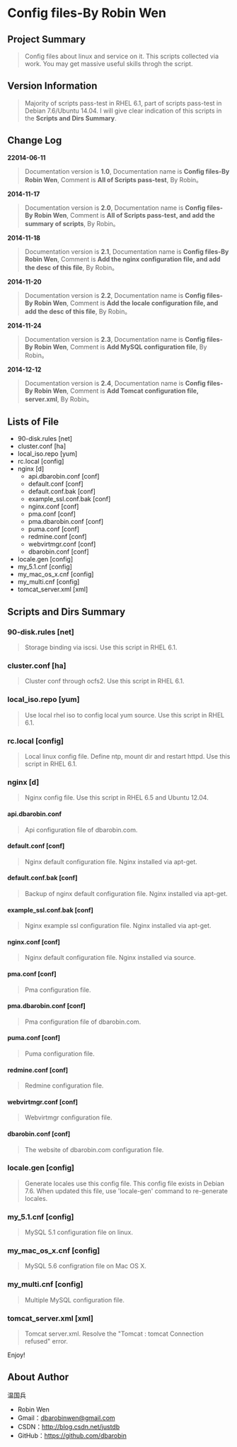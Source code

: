 # Config files-By Robin Wen #

## Project Summary ##

> Config files about linux and service on it. This scripts collected via work. You may get massive useful skills throgh the script.

## Version Information ##
> Majority of scripts pass-test in RHEL 6.1, part of scripts pass-test in Debian 7.6/Ubuntu 14.04. I will give clear indication of this scripts in the **Scripts and Dirs Summary**.

## Change Log ##

**22014-06-11**
> Documentation version is **1.0**, Documentation name is **Config files-By Robin Wen**, Comment is **All of Scripts pass-test**, By Robin。

**2014-11-17**
> Documentation version is **2.0**, Documentation name is **Config files-By Robin Wen**, Comment is **All of Scripts pass-test, and add the summary of scripts**, By Robin。

**2014-11-18**
> Documentation version is **2.1**, Documentation name is **Config files-By Robin Wen**, Comment is **Add the nginx configuration file, and add the desc of this file**, By Robin。

**2014-11-20**
> Documentation version is **2.2**, Documentation name is **Config files-By Robin Wen**, Comment is **Add the locale configuration file, and add the desc of this file**, By Robin。

**2014-11-24**
> Documentation version is **2.3**, Documentation name is **Config files-By Robin Wen**, Comment is **Add MySQL configuration file**, By Robin。

**2014-12-12**
> Documentation version is **2.4**, Documentation name is **Config files-By Robin Wen**, Comment is **Add Tomcat configuration file, server.xml**, By Robin。

## Lists of File ##

* 90-disk.rules [net]
* cluster.conf [ha]
* local_iso.repo [yum]
* rc.local [config]
* nginx [d]
	* api.dbarobin.conf [conf] 
	* default.conf [conf]
	* default.conf.bak [conf]
	* example_ssl.conf.bak [conf]
	* nginx.conf [conf]
	* pma.conf [conf]
	* pma.dbarobin.conf [conf]
	* puma.conf [conf]
	* redmine.conf [conf]
	* webvirtmgr.conf [conf]
	* dbarobin.conf [conf]
* locale.gen [config]
* my_5.1.cnf [config]
* my_mac_os_x.cnf [config]
* my_multi.cnf [config]
* tomcat_server.xml [xml]

## Scripts and Dirs Summary ##

### 90-disk.rules [net] ###
> Storage binding via iscsi. Use this script in RHEL 6.1.

### cluster.conf [ha] ###
> Cluster conf through ocfs2. Use this script in RHEL 6.1.

### local_iso.repo [yum] ###
> Use local rhel iso to config local yum source. Use this script in RHEL 6.1.

### rc.local  [config] ###
> Local linux config file. Define ntp, mount dir and restart httpd. Use this script in RHEL 6.1.

### nginx [d] ###
> Nginx config file. Use this script in RHEL 6.5 and Ubuntu 12.04.

#### api.dbarobin.conf ####
> Api configuration file of dbarobin.com.

#### default.conf [conf] ####
> Nginx default configuration file. Nginx installed via apt-get.

#### default.conf.bak [conf] ####
> Backup of nginx default configuration file. Nginx installed via apt-get.

#### example_ssl.conf.bak [conf] ####
> Nginx example ssl configuration file. Nginx installed via apt-get.

#### nginx.conf [conf] ####
> Nginx default configuration file. Nginx installed via source.

#### pma.conf [conf] ####
> Pma configuration file.

#### pma.dbarobin.conf [conf] ####
> Pma configuration file of dbarobin.com.

#### puma.conf [conf] ####
> Puma configuration file.

#### redmine.conf [conf] ####
> Redmine configuration file.

#### webvirtmgr.conf [conf] ####
> Webvirtmgr configuration file.

#### dbarobin.conf [conf] ####
> The website of dbarobin.com configuration file.

### locale.gen [config] ###
> Generate locales use this config file. This config file exists in Debian 7.6. When updated this file, use 'locale-gen' command to re-generate locales.

### my_5.1.cnf [config] ###
> MySQL 5.1 configuration file on linux.

### my_mac_os_x.cnf [config] ###
> MySQL 5.6 configration file on Mac OS X.

### my_multi.cnf [config] ###
> Multiple MySQL configuration file.

### tomcat_server.xml [xml] ###
> Tomcat server.xml. Resolve the "Tomcat : tomcat Connection refused" error.

Enjoy!

## About Author ##

温国兵

* Robin Wen
* Gmail：dbarobinwen@gmail.com
* CSDN：http://blog.csdn.net/justdb
* GitHub：https://github.com/dbarobin
